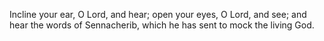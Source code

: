 Incline your ear, O Lord, and hear; open your eyes, O Lord, and see; and hear the words of Sennacherib, which he has sent to mock the living God.
